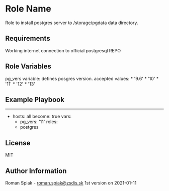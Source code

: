 Role Name
=========

Role to install postgres server to /storage/pgdata data directory.

Requirements
------------

Working internet connection to official postgresql REPO

Role Variables
--------------

pg_vers variable:
  defines posgres version.
  accepted values:
    * '9.6'
    * '10'
    * '11'
    * '12'
    * '13'

Example Playbook
----------------

---
- hosts: all
  become: true
  vars:
    - pg_vers: '11'
  roles:
    - postgres


License
-------

MIT

Author Information
------------------

Roman Spiak - roman.spiak@zsdis.sk
1st version on 2021-01-11
